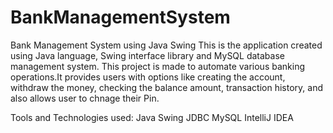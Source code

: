 # BankManagementSystem
Bank Management System using Java Swing
This is the application created using Java language, Swing interface library and MySQL database management system. This project is made to automate various banking operations.It provides users with options like creating the account, withdraw the money, checking the balance amount, transaction history, and also allows user to chnage their Pin.


Tools and Technologies used:
Java
Swing
JDBC
MySQL
IntelliJ IDEA
